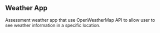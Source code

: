 ## Weather App

Assessment weather app that use OpenWeatherMap API to allow user to see weather information in a specific location.
